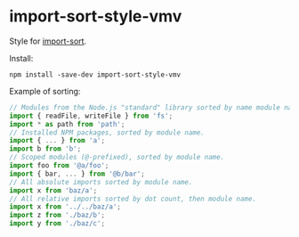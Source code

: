 # import-sort-style-vmv

Style for [import-sort](https://github.com/renke/import-sort).

Install:

```
npm install -save-dev import-sort-style-vmv
```

Example of sorting:

```js
// Modules from the Node.js "standard" library sorted by name module name.
import { readFile, writeFile } from 'fs';
import * as path from 'path';
// Installed NPM packages, sorted by module name.
import { ... } from 'a';
import b from 'b';
// Scoped modules (@-prefixed), sorted by module name.
import foo from '@a/foo';
import { bar, ... } from '@b/bar';
// All absolute imports sorted by module name.
import x from 'baz/a';
// All relative imports sorted by dot count, then module name.
import x from '../../baz/a';
import z from './baz/b';
import y from './baz/c';
```
